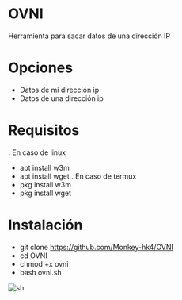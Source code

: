 # OVNI
Herramienta para sacar datos de una dirección IP
# Opciones
- Datos de mi dirección ip
- Datos de una dirección ip 

# Requisitos
. En caso de linux
- apt install w3m
- apt install wget
. En caso de termux
- pkg install w3m
- pkg install wget

# Instalación
- git clone https://github.com/Monkey-hk4/OVNI
- cd OVNI
- chmod +x ovni
- bash ovni.sh

![sh](https://i.postimg.cc/1z3p1ZRC/IMG-20201217-214748.jpg)
